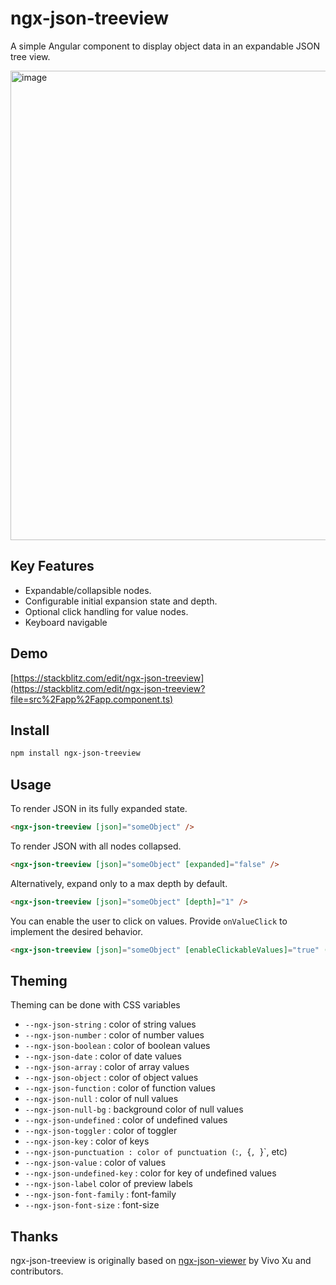 # ngx-json-treeview

A simple Angular component to display object data in an expandable JSON tree view.

<img width="751" alt="image" src="https://github.com/user-attachments/assets/6025f020-727e-4098-bcb9-146fb2b66c0a" />

## Key Features

- Expandable/collapsible nodes.
- Configurable initial expansion state and depth.
- Optional click handling for value nodes.
- Keyboard navigable

## Demo

[https://stackblitz.com/edit/ngx-json-treeview](https://stackblitz.com/edit/ngx-json-treeview?file=src%2Fapp%2Fapp.component.ts)

## Install

```bash
npm install ngx-json-treeview
```

## Usage

To render JSON in its fully expanded state.

```html
<ngx-json-treeview [json]="someObject" />
```

To render JSON with all nodes collapsed.

```html
<ngx-json-treeview [json]="someObject" [expanded]="false" />
```

Alternatively, expand only to a max depth by default.

```html
<ngx-json-treeview [json]="someObject" [depth]="1" />
```

You can enable the user to click on values. Provide `onValueClick` to implement
the desired behavior.

```html
<ngx-json-treeview [json]="someObject" [enableClickableValues]="true" (onValueClick)="onValueClick($event)" />
```

## Theming

Theming can be done with CSS variables

- `--ngx-json-string` : color of string values
- `--ngx-json-number` : color of number values
- `--ngx-json-boolean` : color of boolean values
- `--ngx-json-date` : color of date values
- `--ngx-json-array` : color of array values
- `--ngx-json-object` : color of object values
- `--ngx-json-function` : color of function values
- `--ngx-json-null` : color of null values
- `--ngx-json-null-bg` : background color of null values
- `--ngx-json-undefined` : color of undefined values
- `--ngx-json-toggler` : color of toggler
- `--ngx-json-key` : color of keys
- `--ngx-json-punctuation : color of punctuation (`:`, `{`, `}`, etc)
- `--ngx-json-value` : color of values
- `--ngx-json-undefined-key` : color for key of undefined values
- `--ngx-json-label` color of preview labels
- `--ngx-json-font-family` : font-family
- `--ngx-json-font-size` : font-size

## Thanks

ngx-json-treeview is originally based on
[ngx-json-viewer](https://github.com/hivivo/ngx-json-viewer) by Vivo Xu and contributors.
